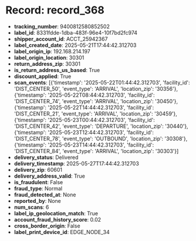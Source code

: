 # Record: record_368

- **tracking_number**: 9400812580852502
- **label_id**: 8331fdde-1dba-483f-96e4-10f7bd2fc974
- **shipper_account_id**: ACCT_25942367
- **label_created_date**: 2025-05-21T17:44:42.312703
- **label_origin_ip**: 192.168.214.197
- **label_origin_location**: 30301
- **return_address_zip**: 30301
- **is_return_address_us_based**: True
- **discount_applied**: True
- **scan_events**: [{'timestamp': '2025-05-22T01:44:42.312703', 'facility_id': 'DIST_CENTER_50', 'event_type': 'ARRIVAL', 'location_zip': '30356'}, {'timestamp': '2025-05-22T08:44:42.312703', 'facility_id': 'DIST_CENTER_74', 'event_type': 'ARRIVAL', 'location_zip': '30450'}, {'timestamp': '2025-05-22T14:44:42.312703', 'facility_id': 'DIST_CENTER_21', 'event_type': 'ARRIVAL', 'location_zip': '30459'}, {'timestamp': '2025-05-23T00:44:42.312703', 'facility_id': 'DIST_CENTER_42', 'event_type': 'DEPARTURE', 'location_zip': '30440'}, {'timestamp': '2025-05-23T12:44:42.312703', 'facility_id': 'DIST_CENTER_78', 'event_type': 'OUTBOUND', 'location_zip': '30308'}, {'timestamp': '2025-05-23T14:44:42.312703', 'facility_id': 'DIST_CENTER_84', 'event_type': 'ARRIVAL', 'location_zip': '30303'}]
- **delivery_status**: Delivered
- **delivery_timestamp**: 2025-05-27T17:44:42.312703
- **delivery_zip**: 60601
- **delivery_address_valid**: True
- **is_fraudulent**: False
- **fraud_type**: Normal
- **fraud_detected_at**: None
- **reported_by**: None
- **num_scans**: 6
- **label_ip_geolocation_match**: True
- **account_fraud_history_score**: 0.02
- **cross_border_origin**: False
- **label_print_device_id**: EDGE_NODE_34